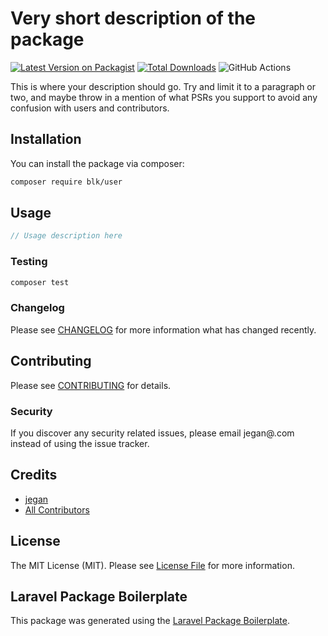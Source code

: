 # Very short description of the package

[![Latest Version on Packagist](https://img.shields.io/packagist/v/blk/user.svg?style=flat-square)](https://packagist.org/packages/blk/user)
[![Total Downloads](https://img.shields.io/packagist/dt/blk/user.svg?style=flat-square)](https://packagist.org/packages/blk/user)
![GitHub Actions](https://github.com/blk/user/actions/workflows/main.yml/badge.svg)

This is where your description should go. Try and limit it to a paragraph or two, and maybe throw in a mention of what PSRs you support to avoid any confusion with users and contributors.

## Installation

You can install the package via composer:

```bash
composer require blk/user
```

## Usage

```php
// Usage description here
```

### Testing

```bash
composer test
```

### Changelog

Please see [CHANGELOG](CHANGELOG.md) for more information what has changed recently.

## Contributing

Please see [CONTRIBUTING](CONTRIBUTING.md) for details.

### Security

If you discover any security related issues, please email jegan@.com instead of using the issue tracker.

## Credits

-   [jegan](https://github.com/blk)
-   [All Contributors](../../contributors)

## License

The MIT License (MIT). Please see [License File](LICENSE.md) for more information.

## Laravel Package Boilerplate

This package was generated using the [Laravel Package Boilerplate](https://laravelpackageboilerplate.com).
